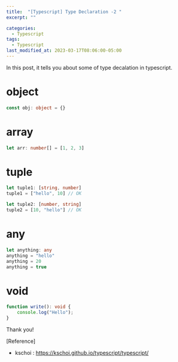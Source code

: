 ```yaml
---
title:  "[Typescript] Type Declaration -2 "
excerpt: ""

categories:
  - Typescript
tags:
  - Typescript
last_modified_at: 2023-03-17T08:06:00-05:00
---
```


In this post, it tells you about some of type decalation in typescript.

# object

```typescript
const obj: object = {}
```

# array

```typescript
let arr: number[] = [1, 2, 3]
```

# tuple

```typescript
let tuple1: [string, number]
tuple1 = ["hello", 10] // OK

let tuple2: [number, string]
tuple2 = [10, "hello"] // OK
```

# any

```typescript
let anything: any
anything = "hello"
anything = 20
anything = true
```

# void

```typescript
function write(): void {
	console.log("Hello");
}
```


Thank you!

[Reference]
* kschoi : <https://kschoi.github.io/typescript/typescript/>